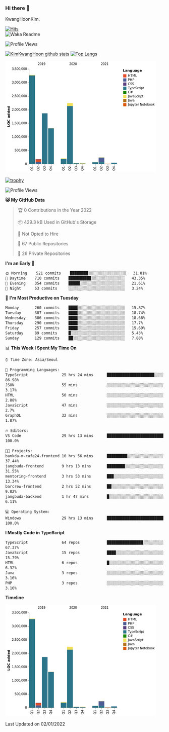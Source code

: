 ### Hi there 👋

KwangHoonKim.

[![Hits](https://hits.seeyoufarm.com/api/count/incr/badge.svg?url=https%3A%2F%2Fgithub.com%2Frhkdgns95)](https://hits.seeyoufarm.com)  
![Waka Readme](https://github.com/rhkdgns95/rhkdgns95/workflows/Waka%20Readme/badge.svg)

![Profile Views](http://img.shields.io/badge/Profile%20Views-0-blue)

[![KimKwangHoon github stats](https://github-readme-stats.vercel.app/api?username=rhkdgns95&show_icons=true)](https://github.com/rhkdgns95/github-readme-stats)   [![Top Langs](https://github-readme-stats.vercel.app/api/top-langs/?username=rhkdgns95&layout=compact)](https://github.com/rhkdgns95/github-readme-stats)   


![Chart not found](https://raw.githubusercontent.com/rhkdgns95/rhkdgns95/master/charts/bar_graph.png) 

[![trophy](https://github-profile-trophy.vercel.app/?username=rhkdgns95)](https://github.com/rhkdgns95/github-profile-trophy)

<!--START_SECTION:waka-->
![Profile Views](http://img.shields.io/badge/Profile%20Views-0-blue)

**🐱 My GitHub Data** 

> 🏆 0 Contributions in the Year 2022
 > 
> 📦 429.3 kB Used in GitHub's Storage 
 > 
> 🚫 Not Opted to Hire
 > 
> 📜 67 Public Repositories 
 > 
> 🔑 26 Private Repositories  
 > 
**I'm an Early 🐤** 

```text
🌞 Morning    521 commits    ████████░░░░░░░░░░░░░░░░░   31.81% 
🌆 Daytime    710 commits    ██████████░░░░░░░░░░░░░░░   43.35% 
🌃 Evening    354 commits    █████░░░░░░░░░░░░░░░░░░░░   21.61% 
🌙 Night      53 commits     ░░░░░░░░░░░░░░░░░░░░░░░░░   3.24%

```
📅 **I'm Most Productive on Tuesday** 

```text
Monday       260 commits    ████░░░░░░░░░░░░░░░░░░░░░   15.87% 
Tuesday      307 commits    ████░░░░░░░░░░░░░░░░░░░░░   18.74% 
Wednesday    306 commits    ████░░░░░░░░░░░░░░░░░░░░░   18.68% 
Thursday     290 commits    ████░░░░░░░░░░░░░░░░░░░░░   17.7% 
Friday       257 commits    ████░░░░░░░░░░░░░░░░░░░░░   15.69% 
Saturday     89 commits     █░░░░░░░░░░░░░░░░░░░░░░░░   5.43% 
Sunday       129 commits    ██░░░░░░░░░░░░░░░░░░░░░░░   7.88%

```


📊 **This Week I Spent My Time On** 

```text
⌚︎ Time Zone: Asia/Seoul

💬 Programming Languages: 
TypeScript               25 hrs 24 mins      █████████████████████░░░░   86.98% 
JSON                     55 mins             ░░░░░░░░░░░░░░░░░░░░░░░░░   3.17% 
HTML                     50 mins             ░░░░░░░░░░░░░░░░░░░░░░░░░   2.88% 
JavaScript               47 mins             ░░░░░░░░░░░░░░░░░░░░░░░░░   2.7% 
GraphQL                  32 mins             ░░░░░░░░░░░░░░░░░░░░░░░░░   1.87%

🔥 Editors: 
VS Code                  29 hrs 13 mins      █████████████████████████   100.0%

🐱‍💻 Projects: 
bankda-m-cafe24-frontend 10 hrs 56 mins      █████████░░░░░░░░░░░░░░░░   37.44% 
jangbuda-frontend        9 hrs 13 mins       ████████░░░░░░░░░░░░░░░░░   31.55% 
mentoring-frontend       3 hrs 53 mins       ███░░░░░░░░░░░░░░░░░░░░░░   13.34% 
barcrew-frontend         2 hrs 52 mins       ██░░░░░░░░░░░░░░░░░░░░░░░   9.82% 
jangbuda-backend         1 hr 47 mins        █░░░░░░░░░░░░░░░░░░░░░░░░   6.11%

💻 Operating System: 
Windows                  29 hrs 13 mins      █████████████████████████   100.0%

```

**I Mostly Code in TypeScript** 

```text
TypeScript               64 repos            ████████████████░░░░░░░░░   67.37% 
JavaScript               15 repos            ████░░░░░░░░░░░░░░░░░░░░░   15.79% 
HTML                     6 repos             █░░░░░░░░░░░░░░░░░░░░░░░░   6.32% 
Java                     3 repos             ░░░░░░░░░░░░░░░░░░░░░░░░░   3.16% 
PHP                      3 repos             ░░░░░░░░░░░░░░░░░░░░░░░░░   3.16%

```


**Timeline**

![Chart not found](https://raw.githubusercontent.com/rhkdgns95/rhkdgns95/master/charts/bar_graph.png) 


 Last Updated on 02/01/2022
<!--END_SECTION:waka-->
